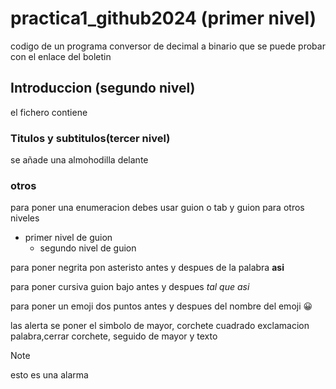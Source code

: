 # practica1_github2024 (primer nivel)
  codigo de un programa conversor de decimal a binario que se puede probar con el enlace del boletin
## Introduccion (segundo nivel)
el fichero contiene
### Titulos y subtitulos(tercer nivel)
se añade una almohodilla delante
### otros
para poner una enumeracion debes usar guion o tab y guion para otros niveles
- primer nivel de guion
  - segundo nivel de guion
   
para poner negrita pon asteristo antes y despues de la palabra **asi**

para poner cursiva guion bajo antes y despues _tal que asi_

para poner un emoji dos puntos antes y despues del nombre del emoji :grinning:

las alerta se poner el simbolo de mayor, corchete cuadrado exclamacion palabra,cerrar corchete, seguido de mayor y texto
>[!NOTE]
>esto es una alarma
>



